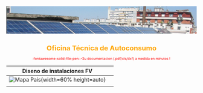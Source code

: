 ## 
![](https://github.com/asolear/assets/blob/master/imgs/cabecerag.png?raw=true)


<center><h1 style="color:orange;  
  font-size: large">Oficina Técnica de Autoconsumo</h1></center>
<center><p style="color:red;  
  font-size: xx-small"> :fontawesome-solid-file-pen:.-Su documentacion (.pdf/xls/dxf) a medida en  minutos !</p></center>


<style>
body { 
    /* background-image: url('Wavy_REst-03_Single-07.jpg');  */
    /* background-image: url('assets/images/logo.svg');  */
    /* background-image: url('image/Peek 2023-01-05 19-19.gif');  */
    background-repeat: no-repeat; 
    background-attachment: fixed; 
    background-size: 100% 100%; 
    } 
</style>




|  Diseno de instalaciones FV   |      |
| --------------------------------------------------- | ---- |
|       ![Mapa Pais ](index.assets/satelite_con_placas.png){width=60% height=auto}                                              |      |
|                                                  |      |






        
